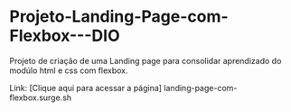 # Projeto-Landing-Page-com-Flexbox---DIO

Projeto de criação de uma Landing page para consolidar aprendizado do modúlo html e css com flexbox.


Link:
[Clique aqui para acessar a página] landing-page-com-flexbox.surge.sh
